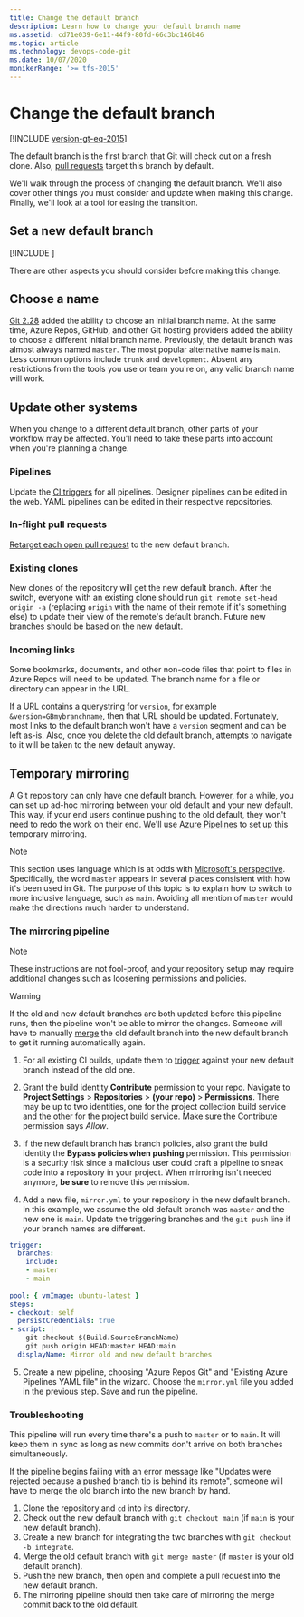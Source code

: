 ```yaml
---
title: Change the default branch
description: Learn how to change your default branch name
ms.assetid: cd71e039-6e11-44f9-80fd-66c3bc146b46
ms.topic: article
ms.technology: devops-code-git
ms.date: 10/07/2020
monikerRange: '>= tfs-2015'
---
```


# Change the default branch

[!INCLUDE [version-gt-eq-2015](../../includes/version-gt-eq-2015.md)]

The default branch is the first branch that Git will check out on a fresh clone.
Also, [pull requests](pull-requests.md) target this branch by default.

We'll walk through the process of changing the default branch.
We'll also cover other things you must consider and update when making this change.
Finally, we'll look at a tool for easing the transition.

## Set a new default branch

[!INCLUDE [](includes/change-default-branch-instructions.md)]

There are other aspects you should consider before making this change. 

## Choose a name

[Git 2.28](https://github.blog/2020-07-27-highlights-from-git-2-28/) added the ability to choose an initial branch name.
At the same time, Azure Repos, GitHub, and other Git hosting providers added the ability to choose a different initial branch name.
Previously, the default branch was almost always named `master`.
The most popular alternative name is `main`.
Less common options include `trunk` and `development`.
Absent any restrictions from the tools you use or team you're on, any valid branch name will work.

## Update other systems

When you change to a different default branch, other parts of your workflow may be affected.
You'll need to take these parts into account when you're planning a change.

### Pipelines
Update the [CI triggers](../../pipelines/build/triggers.md) for all pipelines.
Designer pipelines can be edited in the web.
YAML pipelines can be edited in their respective repositories.

### In-flight pull requests
[Retarget each open pull request](pull-requests.md#change-the-target-branch-of-a-pull-request) to the new default branch.

### Existing clones
New clones of the repository will get the new default branch.
After the switch, everyone with an existing clone should run `git remote set-head origin -a` (replacing `origin` with the name of their remote if it's something else) to update their view of the remote's default branch.
Future new branches should be based on the new default.

### Incoming links
Some bookmarks, documents, and other non-code files that point to files in Azure Repos will need to be updated.
The branch name for a file or directory can appear in the URL.

If a URL contains a querystring for `version`, for example `&version=GBmybranchname`, then that URL should be updated.
Fortunately, most links to the default branch won't have a `version` segment and can be left as-is.
Also, once you delete the old default branch, attempts to navigate to it will be taken to the new default anyway.

## Temporary mirroring
A Git repository can only have one default branch.
However, for a while, you can set up ad-hoc mirroring between your old default and your new default.
This way, if your end users continue pushing to the old default, they won't need to redo the work on their end.
We'll use [Azure Pipelines](../../pipelines/get-started/what-is-azure-pipelines.md) to set up this temporary mirroring.

> [!NOTE]
> This section uses language which is at odds with [Microsoft's perspective](https://blogs.microsoft.com/blog/2020/06/23/addressing-racial-injustice/).
> Specifically, the word `master` appears in several places consistent with how it's been used in Git.
> The purpose of this topic is to explain how to switch to more inclusive language, such as `main`.
> Avoiding all mention of `master` would make the directions much harder to understand.

### The mirroring pipeline

> [!NOTE]
> These instructions are not fool-proof, and your repository setup may require additional changes such as loosening permissions and policies.

> [!WARNING]
> If the old and new default branches are both updated before this pipeline runs, then the pipeline won't be able to mirror the changes.
> Someone will have to manually [merge](pulling.md#update-branches-with-merge-or-rebase) the old default branch into the new default branch to get it running automatically again.

1. For all existing CI builds, update them to [trigger](../../pipelines/build/triggers.md) against your new default branch instead of the old one.
 
2. Grant the build identity **Contribute** permission to your repo. Navigate to **Project Settings** > **Repositories** > **(your repo)** > **Permissions**. There may be up to two identities, one for the project collection build service and the other for the project build service. Make sure the Contribute permission says *Allow*.

<!-- TODO: moniker this and put in non-YAML instructions for TFS -->
<!-- TFS didn't have separate bypass policy permissions -->

3. If the new default branch has branch policies, also grant the build identity the **Bypass policies when pushing** permission.
This permission is a security risk since a malicious user could craft a pipeline to sneak code into a repository in your project.
When mirroring isn't needed anymore, **be sure** to remove this permission.

4. Add a new file, `mirror.yml` to your repository in the new default branch.
In this example, we assume the old default branch was `master` and the new one is `main`.
Update the triggering branches and the `git push` line if your branch names are different.
```yaml
trigger:
  branches:
    include:
    - master
    - main
 
pool: { vmImage: ubuntu-latest }
steps:
- checkout: self
  persistCredentials: true
- script: |
    git checkout $(Build.SourceBranchName)
    git push origin HEAD:master HEAD:main
  displayName: Mirror old and new default branches
```

5. Create a new pipeline, choosing "Azure Repos Git" and "Existing Azure Pipelines YAML file" in the wizard.
Choose the `mirror.yml` file you added in the previous step.
Save and run the pipeline.

### Troubleshooting

This pipeline will run every time there's a push to `master` or to `main`.
It will keep them in sync as long as new commits don't arrive on both branches simultaneously.

If the pipeline begins failing with an error message like "Updates were rejected because a pushed branch tip is behind its remote", someone will have to merge the old branch into the new branch by hand.

1. Clone the repository and `cd` into its directory.
2. Check out the new default branch with `git checkout main` (if `main` is your new default branch).
3. Create a new branch for integrating the two branches with `git checkout -b integrate`.
4. Merge the old default branch with `git merge master` (if `master` is your old default branch).
5. Push the new branch, then open and complete a pull request into the new default branch.
6. The mirroring pipeline should then take care of mirroring the merge commit back to the old default.
